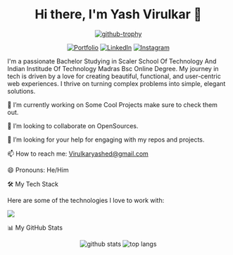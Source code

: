<h1 align="center">Hi there, I'm Yash Virulkar 👋</h1>

<p align="center">
<a href="https://github.com/Viscous106"><img src="https://github-profile-trophy.vercel.app/?username=Viscous106&theme=radical&row=1&column=7" alt="github-trophy" target="_blank"/></a>
</p>

<p align="center">
<a href="https://viscous106.github.io/Projects/webdevProjects/Portfolio/index.html"><img src="https://img.shields.io/badge/Portfolio-YourSite-blue?style=for-the-badge&logo=google-chrome" alt="Portfolio" target="_blank"></a>
<a href="https://www.linkedin.com/in/yash-virulkar-338418329/"><img src="https://img.shields.io/badge/LinkedIn-Connect-blue?style=for-the-badge&logo=linkedin" alt="LinkedIn" target="_blank"></a>
<a href="https://www.instagram.com/yash_virulkar_"><img src="https://img.shields.io/badge/Instagram-Follow-%23E4405F?style=for-the-badge&logo=instagram&logoColor=white" alt="Instagram" target="_blank"></a>
</p>

I'm a passionate Bachelor Studying in Scaler School Of Technology And Indian Institude Of Technology Madras Bsc Online Degree. My journey in tech is driven by a love for creating beautiful, functional, and user-centric web experiences. I thrive on turning complex problems into simple, elegant solutions.

🔭 I’m currently working on Some Cool Projects make sure to check them out.

👯 I’m looking to collaborate on OpenSources.

🤔 I’m looking for your help for engaging with my repos and projects.

📫 How to reach me: Virulkaryashed@gmail.com

😄 Pronouns: He/Him

🛠️ My Tech Stack

Here are some of the technologies I love to work with:

<p align="left">
  <img src="https://skillicons.dev/icons?i=html,css,js,python,java,cpp,bash,arch,kali,git,vscode,markdown" />
</p>

📊 My GitHub Stats

<p align="center">
<img src="https://github-readme-stats.vercel.app/api?username=Viscous106&show_icons=true&theme=radical" alt="github stats" />
<img src="https://github-readme-stats.vercel.app/api/top-langs/?username=Viscous106&layout=compact&theme=radical" alt="top langs" />
</p>
